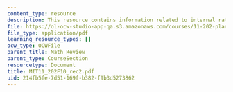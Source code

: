 ```yaml
---
content_type: resource
description: This resource contains information related to internal rate of return.
file: https://ol-ocw-studio-app-qa.s3.amazonaws.com/courses/11-202-planning-economics-fall-2010/214fb5fe7d51169fb382f9b3d5273862_MIT11_202F10_rec2.pdf
file_type: application/pdf
learning_resource_types: []
ocw_type: OCWFile
parent_title: Math Review
parent_type: CourseSection
resourcetype: Document
title: MIT11_202F10_rec2.pdf
uid: 214fb5fe-7d51-169f-b382-f9b3d5273862
---
```

